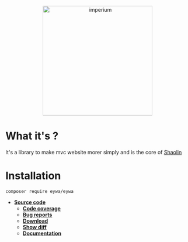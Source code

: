 <p align="center"><img src="https://zupimages.net/up/18/08/rd2u.png" width="300" alt="imperium"></p>

# What it's ?

It's a library to make mvc website morer simply and is the core of [Shaolin](https://github.com/fumseckworld/shaolin)

# Installation

`composer require eywa/eywa`

* [**Source code**](https://github.com/fumseckworld/eywa)
    * [**Code coverage**](https://eywa.fumseck.eu)
    * [**Bug reports**](https://github.com/fumseckworld/eywa/issues)
    * [**Download**](https://github.com/fumseckworld/eywa/archive/10.7.zip)
    * [**Show diff**](https://github.com/fumseckworld/eywa/compare/10.6...10.7)
    * [**Documentation**](https://github.com/fumseckworld/documentation/blob/master/DOCUMENTATION.md)
